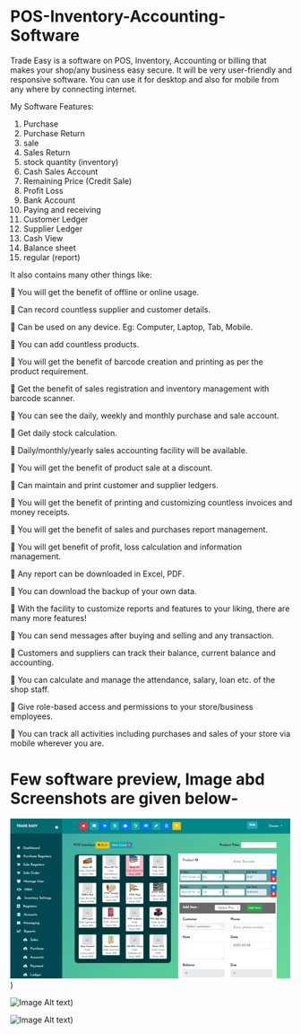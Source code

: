 # POS-Inventory-Accounting-Software
Trade Easy is a software on POS, Inventory, Accounting or billing that makes your shop/any business easy secure. It will be very user-friendly and responsive software. You can use it for desktop and also for mobile from any where by connecting internet.

My Software Features:
1. Purchase
2. Purchase Return
3. sale
4. Sales Return
5. stock quantity (inventory)
6. Cash Sales Account
7. Remaining Price (Credit Sale)
8. Profit Loss
9. Bank Account
10. Paying and receiving
11. Customer Ledger
12. Supplier Ledger
13. Cash View
14. Balance sheet
15. regular (report)

It also contains many other things like:

🔰 You will get the benefit of offline or online usage.

🔰 Can record countless supplier and customer details.

🔰 Can be used on any device. Eg: Computer, Laptop, Tab, Mobile.

🔰 You can add countless products.

🔰 You will get the benefit of barcode creation and printing as per the product requirement.

🔰 Get the benefit of sales registration and inventory management with barcode scanner.

🔰 You can see the daily, weekly and monthly purchase and sale account.

🔰 Get daily stock calculation.

🔰 Daily/monthly/yearly sales accounting facility will be available.

🔰 You will get the benefit of product sale at a discount.

🔰 Can maintain and print customer and supplier ledgers.

🔰 You will get the benefit of printing and customizing countless invoices and money receipts.

🔰 You will get the benefit of sales and purchases report management.

🔰 You will get benefit of profit, loss calculation and information management.

🔰 Any report can be downloaded in Excel, PDF.

🔰 You can download the backup of your own data.

🔰 With the facility to customize reports and features to your liking, there are many more features!

🔰 You can send messages after buying and selling and any transaction.

🔰 Customers and suppliers can track their balance, current balance and accounting.

🔰 You can calculate and manage the attendance, salary, loan etc. of the shop staff.

🔰 Give role-based access and permissions to your store/business employees.

🔰 You can track all activities including purchases and sales of your store via mobile wherever you are.


# Few software preview, Image abd Screenshots are given below-

![Image Alt text](https://raw.githubusercontent.com/raihansarkar567/POS-Inventory-Accounting-Software/main/1.png "POS Interface"))

![Image Alt text]([/images/img.jpg]([https://github.com/raihansarkar567/POS-Inventory-Accounting-Software/blob/main/1.png?raw=true)https://github.com/raihansarkar567/POS-Inventory-Accounting-Software/blob/main/1.png?raw=true](https://github.com/raihansarkar567/POS-Inventory-Accounting-Software/blob/main/2.png?raw=true)https://github.com/raihansarkar567/POS-Inventory-Accounting-Software/blob/main/2.png?raw=true "Dashboard"))

![Image Alt text]([[/images/img.jpg](https://github.com/raihansarkar567/POS-Inventory-Accounting-Software/blob/main/1.png?raw=true)https://github.com/raihansarkar567/POS-Inventory-Accounting-Software/blob/main/1.png?raw=true](https://github.com/raihansarkar567/POS-Inventory-Accounting-Software/blob/main/3.png?raw=true)https://github.com/raihansarkar567/POS-Inventory-Accounting-Software/blob/main/3.png?raw=true "POS Interface"))
